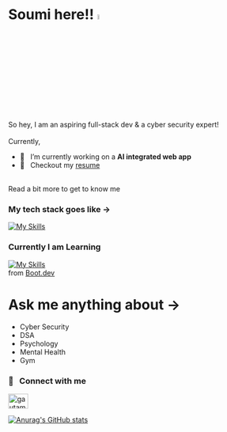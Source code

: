 
# Soumi here!! <a href="https://www.gautamkrishnar.com/"><img src="https://media.giphy.com/media/hvRJCLFzcasrR4ia7z/giphy.gif" width="5%"></a>

So hey, I am an aspiring full-stack dev & a cyber security expert! 
<br> <br>
Currently,
<br>
- 🔭 &nbsp; I’m currently working on a  **AI integrated web app**
- 📝 &nbsp; Checkout my [resume](https://drive.google.com/file/d/1ZvJES2mxk3o-KocsuOqqYCt9Ll4ESRwb/view?usp=sharing)
<br>
Read a bit more to get to know me 

### My tech stack goes like ->

[![My Skills](https://skillicons.dev/icons?i=c,java,py,atom,css,figma,html,js,ai,linux,ubuntu,git,github)](https://skillicons.dev) 

### Currently I am Learning
[![My Skills](https://skillicons.dev/icons?i=c,java,py,atom,css,figma,html,js,ai,linux,ubuntu,git,github)](https://skillicons.dev) 
<br>
from [Boot.dev](https://www.boot.dev/tracks/backend)

# Ask me anything about -> 
- Cyber Security
- DSA
- Psychology
- Mental Health
- Gym
  
### 🔗 &nbsp; Connect with me
<p align="left">

<a href="https://linkedin.com/in/soumi-ghosh-7129012a5?" target="blank"><img align="center" src="https://raw.githubusercontent.com/rahuldkjain/github-profile-readme-generator/master/src/images/icons/Social/linked-in-alt.svg" alt="gautamkrishnar" height="30" width="40" /></a>


[![Anurag's GitHub stats](https://github-readme-stats.vercel.app/api?username=httpsumita&theme=tokyonight&show_icons=true&show=prs_merged)](https://github.com/anuraghazra/github-readme-stats)
